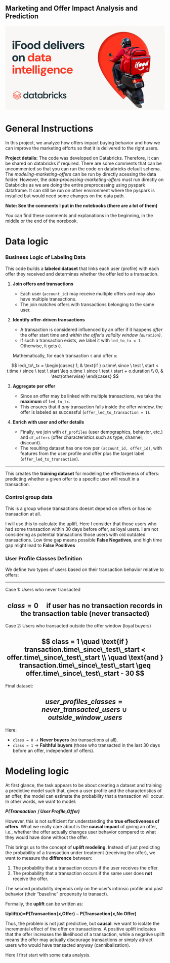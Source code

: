 ## Marketing and Offer Impact Analysis and Prediction
![ifood-og.jpg](./imgs/ifood-og.jpg "ifood-og.jpg")

# General Instructions

In this project, we analyze how offers impact buying behavior and how we can improve the marketing efforts so that it is delivered to the right users.

**Project details:**
The code was developed on Databricks. Therefore, it can be shared on databricks if required. There are some comments that can be uncommented so that you can run the code on databricks default schema. The _modeling-marketing-offers_ can be run by directly acessing the data folder. However, the _data-processing-marketing-offers_ must run directly on Databricks as we are doing the entire preprocessing using pyspark dataframe. It can still be run on other environment where the pyspark is installed but would need some changes on the data path.


**Note: See the comments I put in the notebooks (there are a lot of them)**

You can find these comments and explanations in the beginning, in the middle or the end of the norebook.

# Data logic

### Business Logic of Labeling Data

This code builds a **labeled dataset** that links each user (profile) with each offer they received and determines whether the offer led to a transaction.  

1. **Join offers and transactions**  
   - Each user (`account_id`) may receive multiple offers and may also have multiple transactions.  
   - The join matches offers with transactions belonging to the same user.  

2. **Identify offer-driven transactions**  
   - A transaction is considered influenced by an offer if it happens *after* the offer start time and *within the offer’s validity window (`duration`)*.  
   - If such a transaction exists, we label it with `led_to_tx = 1`. Otherwise, it gets `0`.  

   Mathematically, for each transaction `t` and offer `o`:  

$$
led\_to\_tx =
\begin{cases}
1, & \text{if } o.time\ since \ test \ start < t.time \ since \ test \ start \leq o.time \ since \ test \ start + o.duration \\
0, & \text{otherwise}
\end{cases}
$$

3. **Aggregate per offer**  
   - Since an offer may be linked with multiple transactions, we take the **maximum** of `led_to_tx`.  
   - This ensures that if *any* transaction falls inside the offer window, the offer is labeled as successful (`offer_led_to_transaction = 1`).  

4. **Enrich with user and offer details**  
   - Finally, we join with `df_profiles` (user demographics, behavior, etc.) and `df_offers` (offer characteristics such as type, channel, discount).  
   - The resulting dataset has one row per `(account_id, offer_id)`, with features from the user profile and offer plus the target label (`offer_led_to_transaction`).  

---

This creates the **training dataset** for modeling the effectiveness of offers: predicting whether a given offer to a specific user will result in a transaction.



### Control group data
This is a group whose transactions doesnt depend on offers or has no transaction at all.

I will use this to calculate the uplift.
Here I consider that those users who had some transaction within 30 days before offer, as loyal users. I am not considering as potential transactions those users with old outdated transactions.
Low time gap means possible **False Negatives**, and high time gap might lead to **False Positives**


### User Profile Classes Definition

We define two types of users based on their transaction behavior relative to offers:

---

Case 1: Users who never transacted

$$
class = 0 \quad \text{if user has no transaction records in the transaction table (never transacted)}
$$
---

Case 2: Users who transacted outside the offer window (loyal buyers)

$$
class = 1 \quad \text{if } transaction.time\_since\_test\_start < offer.time\_since\_test\_start \\
\quad \text{and } transaction.time\_since\_test\_start \geq offer.time\_since\_test\_start - 30
$$
---

Final dataset:

$$
user\_profiles\_classes = never\_transacted\_users \cup outside\_window\_users
$$
---

Here:
- `class = 0` → **Never buyers** (no transactions at all).  
- `class = 1` → **Faithful buyers** (those who transacted in the last 30 days before an offer, independent of offers).



# Modeling logic # 
At first glance, the task appears to be about creating a dataset and training a predictive model such that, given a user profile and the characteristics of an offer, the model can estimate the probability that a transaction will occur. In other words, we want to model:

**_P(Transaction ∣ User Profile,Offer)_**


However, this is not sufficient for understanding the **true effectiveness of offers**. What we really care about is the **causal impact** of giving an offer, i.e., whether the offer actually changes user behavior compared to what they would have done without the offer.  

This brings us to the concept of **uplift modeling**. Instead of just predicting the probability of a transaction under treatment (receiving the offer), we want to measure the **difference** between:  

1. The probability that a transaction occurs if the user receives the offer.  
2. The probability that a transaction occurs if the same user does **not** receive the offer.  

The second probability depends only on the user’s intrinsic profile and past behavior (their “baseline” propensity to transact).  

Formally, the **uplift** can be written as:

**Uplift(x)=P(Transaction∣x,Offer) − P(Transaction∣x,No Offer)**

Thus, the problem is not just predictive, but **causal**: we want to isolate the incremental effect of the offer on transactions. A positive uplift indicates that the offer increases the likelihood of a transaction, while a negative uplift means the offer may actually discourage transactions or simply attract users who would have transacted anyway (cannibalization).

Here I first start with some data analysis. 
